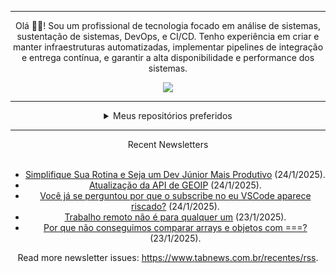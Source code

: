 <div align="center">
<hr>
<p>Olá 👋🏾! Sou um profissional de tecnologia focado em análise de sistemas, sustentação de sistemas, DevOps, e CI/CD. Tenho experiência em criar e manter infraestruturas automatizadas, implementar pipelines de integração e entrega contínua, e garantir a alta disponibilidade e performance dos sistemas.</p>
  <img src="https://media.giphy.com/media/yAGIvCiwPJn5C/giphy.gif">
<hr>
  <details>
  <summary>Meus repositórios preferidos</summary>
  <br />
  Alguns dos meus melhores repositórios:
  <br />
<br />
  <ul><li><a href=https://github.com/KubeNerd/aluratube target="_blank" rel="noopener noreferrer">KubeNerd/aluratube</a> (<b>0</b> ✨ and <b>0</b> 🍴): Aluratube - Desenvolvido durante a imersão React da Alura no final de 2022</li><li><a href=https://github.com/KubeNerd/nlw-ia target="_blank" rel="noopener noreferrer">KubeNerd/nlw-ia</a> (<b>0</b> ✨ and <b>0</b> 🍴): Projeto desenvolvido durante a NLW IA - Usando a API da OPENAI</li><li><a href=https://github.com/KubeNerd/nlw-journey-ia target="_blank" rel="noopener noreferrer">KubeNerd/nlw-journey-ia</a> (<b>0</b> ✨ and <b>0</b> 🍴): NLW IA - Agent de viagens usando python + langchain + GPT</li>
<li>More coming soon :).</li>
</ul>
  </details>
  <hr/>
    <summary>Recent Newsletters</summary>
  <br />
  <ul>
    <li><a href=https://www.tabnews.com.br/capivaradev/simplifique-sua-rotina-e-seja-um-dev-junior-mais-produtivo target="_blank" rel="noopener noreferrer">Simplifique Sua Rotina e Seja um Dev Júnior Mais Produtivo</a> (24/1/2025).</li><li><a href=https://www.tabnews.com.br/MezzoDio/atualizacao-da-api-de-geoip target="_blank" rel="noopener noreferrer">Atualização da API de GEOIP</a> (24/1/2025).</li><li><a href=https://www.tabnews.com.br/fabiobrasileiro/voce-ja-se-perguntou-por-que-o-subscribe-no-eu-vscode-aparece-riscado target="_blank" rel="noopener noreferrer">Você já se perguntou por que o subscribe no eu VSCode aparece riscado?</a> (24/1/2025).</li><li><a href=https://www.tabnews.com.br/elviobarbosa/trabalho-remoto-nao-e-para-qualquer-um target="_blank" rel="noopener noreferrer">Trabalho remoto não é para qualquer um</a> (23/1/2025).</li><li><a href=https://www.tabnews.com.br/thdr/por-que-nao-conseguimos-comparar-arrays-e-objetos-com target="_blank" rel="noopener noreferrer">Por que não conseguimos comparar arrays e objetos com ===?</a> (23/1/2025).</li>
  </ul>
<p>Read more newsletter issues: <a href="https://www.tabnews.com.br/recentes/rss">https://www.tabnews.com.br/recentes/rss</a>.</p>
  </details>
